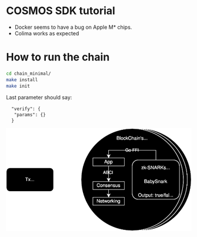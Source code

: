 # COSMOS SDK tutorial

- Docker seems to have a bug on Apple M* chips.
- Colima works as expected


# How to run the chain

```sh
cd chain_minimal/
make install
make init
```

Last parameter should say:

```
  "verify": {
   "params": {}
  }
```

<p align="center">
  <img src="CosmosDiagram.svg">
</p>
